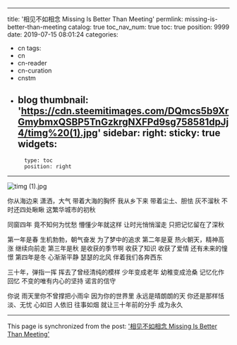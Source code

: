 
---
title: '相见不如相念 Missing Is Better Than Meeting'
permlink: missing-is-better-than-meeting
catalog: true
toc_nav_num: true
toc: true
position: 9999
date: 2019-07-15 08:01:24
categories:
- cn
tags:
- cn
- cn-reader
- cn-curation
- cnstm
- blog
thumbnail: 'https://cdn.steemitimages.com/DQmcs5b9XrGmybmxQSBP5TnGzkrgNXFPd9sg758581dpJj4/timg%20(1).jpg'
sidebar:
    right:
        sticky: true
widgets:
    -
        type: toc
        position: right
---


![timg (1).jpg](https://cdn.steemitimages.com/DQmcs5b9XrGmybmxQSBP5TnGzkrgNXFPd9sg758581dpJj4/timg%20(1).jpg)

你从海边来
潇洒，大气
带着大海的胸怀
我从乡下来
带着尘土、胆怯
灰不溜秋
不时还四处瞅瞅
这繁华城市的初秋

同窗四年
竟不知何为忧愁
懵懂少年就这样
让时光悄悄溜走
只把记忆留在了深秋

第一年是春
生机勃勃，朝气奋发
为了梦中的追求
第二年是夏
热火朝天，精神高涨
继续向前走
第三年是秋
是收获的季节啊
收获了知识
收获了爱情
还有未来的憧憬
第四年是冬
心渐渐平静
瑟瑟的北风
伴着我们各奔西东

三十年，弹指一挥
挥去了曾经清纯的模样
少年变成老年
幼稚变成沧桑
记忆化作回忆
不变的唯有内心的坚持
诺言的信守

你说
雨天里你不曾撑把小雨伞
因为你的世界里
永远是晴朗朗的天
你还是那样恬淡、无忧
心如旧
人依旧
往事如烟
就让三十年前的分手
成为永久

- - -

This page is synchronized from the post: ['相见不如相念 Missing Is Better Than Meeting'](https://steemit.com/@bring/missing-is-better-than-meeting)
